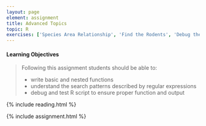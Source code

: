 ```yaml
---
layout: page
element: assignment
title: Advanced Topics
topic: R
exercises: ['Species Area Relationship', 'Find the Rodents', 'Debug the Code', 'Test the Code']
---
```



#### Learning Objectives

> Following this assignment students should be able to:
>
> - write basic and nested functions
> - understand the search patterns described by regular expressions
> - debug and test R script to ensure proper function and output 

{% include reading.html %}

{% include assignment.html %}
